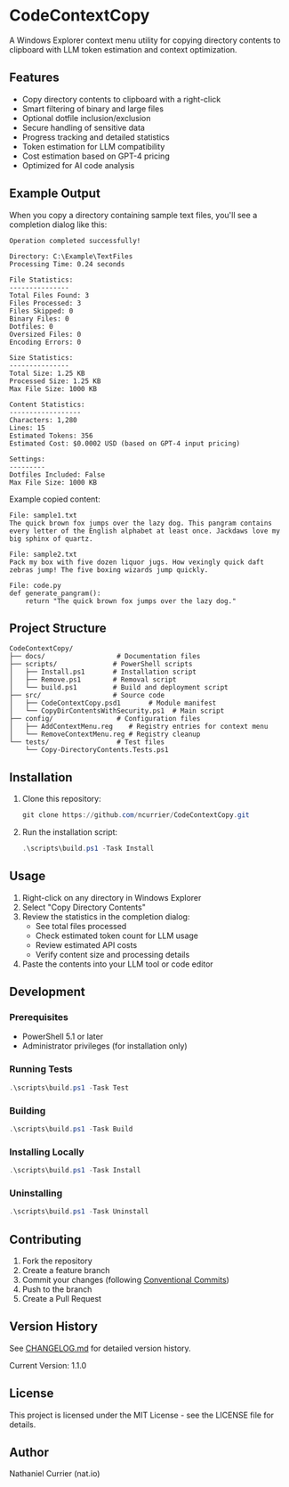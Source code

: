 # CodeContextCopy

A Windows Explorer context menu utility for copying directory contents to clipboard with LLM token estimation and context optimization.

## Features

- Copy directory contents to clipboard with a right-click
- Smart filtering of binary and large files
- Optional dotfile inclusion/exclusion
- Secure handling of sensitive data
- Progress tracking and detailed statistics
- Token estimation for LLM compatibility
- Cost estimation based on GPT-4 pricing
- Optimized for AI code analysis

## Example Output

When you copy a directory containing sample text files, you'll see a completion dialog like this:

```
Operation completed successfully!

Directory: C:\Example\TextFiles
Processing Time: 0.24 seconds

File Statistics:
---------------
Total Files Found: 3
Files Processed: 3
Files Skipped: 0
Binary Files: 0
Dotfiles: 0
Oversized Files: 0
Encoding Errors: 0

Size Statistics:
---------------
Total Size: 1.25 KB
Processed Size: 1.25 KB
Max File Size: 1000 KB

Content Statistics:
------------------
Characters: 1,280
Lines: 15
Estimated Tokens: 356
Estimated Cost: $0.0002 USD (based on GPT-4 input pricing)

Settings:
---------
Dotfiles Included: False
Max File Size: 1000 KB
```

Example copied content:
```
File: sample1.txt
The quick brown fox jumps over the lazy dog. This pangram contains every letter of the English alphabet at least once. Jackdaws love my big sphinx of quartz.

File: sample2.txt
Pack my box with five dozen liquor jugs. How vexingly quick daft zebras jump! The five boxing wizards jump quickly.

File: code.py
def generate_pangram():
    return "The quick brown fox jumps over the lazy dog."
```

## Project Structure

```
CodeContextCopy/
├── docs/                  # Documentation files
├── scripts/              # PowerShell scripts
│   ├── Install.ps1       # Installation script
│   ├── Remove.ps1        # Removal script
│   └── build.ps1         # Build and deployment script
├── src/                  # Source code
│   ├── CodeContextCopy.psd1       # Module manifest
│   └── CopyDirContentsWithSecurity.ps1  # Main script
├── config/                # Configuration files
│   ├── AddContextMenu.reg    # Registry entries for context menu
│   └── RemoveContextMenu.reg # Registry cleanup
└── tests/                 # Test files
    └── Copy-DirectoryContents.Tests.ps1
```

## Installation

1. Clone this repository:
   ```powershell
   git clone https://github.com/ncurrier/CodeContextCopy.git
   ```

2. Run the installation script:
   ```powershell
   .\scripts\build.ps1 -Task Install
   ```

## Usage

1. Right-click on any directory in Windows Explorer
2. Select "Copy Directory Contents"
3. Review the statistics in the completion dialog:
   - See total files processed
   - Check estimated token count for LLM usage
   - Review estimated API costs
   - Verify content size and processing details
4. Paste the contents into your LLM tool or code editor

## Development

### Prerequisites
- PowerShell 5.1 or later
- Administrator privileges (for installation only)

### Running Tests
```powershell
.\scripts\build.ps1 -Task Test
```

### Building
```powershell
.\scripts\build.ps1 -Task Build
```

### Installing Locally
```powershell
.\scripts\build.ps1 -Task Install
```

### Uninstalling
```powershell
.\scripts\build.ps1 -Task Uninstall
```

## Contributing

1. Fork the repository
2. Create a feature branch
3. Commit your changes (following [Conventional Commits](https://www.conventionalcommits.org/))
4. Push to the branch
5. Create a Pull Request

## Version History

See [CHANGELOG.md](CHANGELOG.md) for detailed version history.

Current Version: 1.1.0

## License

This project is licensed under the MIT License - see the LICENSE file for details.

## Author

Nathaniel Currier (nat.io)
